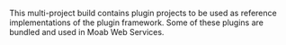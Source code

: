 This multi-project build contains plugin projects to be used as reference implementations of the plugin
framework.  Some of these plugins are bundled and used in Moab Web Services.
